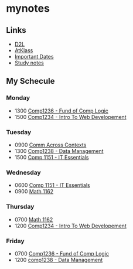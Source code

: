 # mynotes
## Links
- [D2L](https://learn.georgebrown.ca)
- [AtKlass](https://app.atklass.com)
- [Important Dates](https://www.georgebrown.ca/current-students/important-dates?term=27246&category=131)
- [Study notes](https://spoiled72.github.io/mynotes/comp1238.md)
## My Schecule
### Monday
- 1300 [Comp1236 - Fund of Comp Logic](https://learn.georgebrown.ca/d2l/le/content/337951/Home)
- 1500 [Comp1234 - Intro To Web Developement](https://learn.georgebrown.ca/d2l/le/content/342901/Home)
### Tuesday
- 0900 [Comm Across Contexts](https://learn.georgebrown.ca/d2l/home/325160)
- 1300 [Comp1238 - Data Management](https://learn.georgebrown.ca/d2l/le/content/334969/Home)
- 1500 [Comp 1151 - IT Essentials](https://learn.georgebrown.ca/d2l/le/content/335101/Home)
### Wednesday
<!-- too early-->
- 0600 [Comp 1151 - IT Essentials](https://learn.georgebrown.ca/d2l/le/content/335101/Home)
- 0900 [Math 1162](https://learn.georgebrown.ca/d2l/le/content/331954/Home)
### Thursday
- 0700 [Math 1162](https://learn.georgebrown.ca/d2l/le/content/331954/Home)
- 1200 [Comp1234 - Intro To Web Developement](https://learn.georgebrown.ca/d2l/le/content/342901/Home)
### Friday
- 0700 [Comp1236 - Fund of Comp Logic](https://learn.georgebrown.ca/d2l/le/content/337951/Home)
- 1200 [comp1238 - Data Management](https://learn.georgebrown.ca/d2l/le/content/334969/Home)
